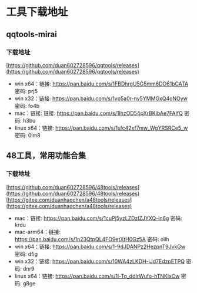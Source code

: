 # 工具下载地址

## qqtools-mirai

### 下载地址
[https://github.com/duan602728596/qqtools/releases](https://github.com/duan602728596/qqtools/releases)
* win x64：链接: https://pan.baidu.com/s/1FBDhrgU5G5mm6DO61bCATA  密码: prj5
* win x32：链接: https://pan.baidu.com/s/1vp5a0r-ny5YMMGxQ4oNOyw  密码: fo4b
* mac：链接: 链接: https://pan.baidu.com/s/1IhzOD54pXrBKibAe7FAIfQ  密码: h3bu
* linux x64：链接: https://pan.baidu.com/s/1sfc42xf7mw_WgYRSRCe5_w  密码: 0lm8

## 48工具，常用功能合集

### 下载地址
[https://github.com/duan602728596/48tools/releases](https://github.com/duan602728596/48tools/releases)   
[https://gitee.com/duanhaochen/a48tools/releases](https://gitee.com/duanhaochen/a48tools/releases)
* mac：链接: https://pan.baidu.com/s/1cuPj5yzLZDzlZJYXQ-in6g  密码: krdu
* mac-arm64：链接: https://pan.baidu.com/s/1n23QtpQL4FO9etXtH0Gz5A  密码: ollh
* win x64：链接: https://pan.baidu.com/s/1-9dJDANPz2HezpnT9JvkGw  密码: dfig
* win x32：链接: https://pan.baidu.com/s/10WA4zLKDH-iJd7EdzpETPQ  密码: dnr9
* linux x64：链接: https://pan.baidu.com/s/1i-Tq_ddIrWufo-hTNKlxCw  密码: g8ge
